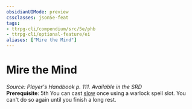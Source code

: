 ```yaml
---
obsidianUIMode: preview
cssclasses: json5e-feat
tags:
- ttrpg-cli/compendium/src/5e/phb
- ttrpg-cli/optional-feature/ei
aliases: ["Mire the Mind"]
---
```

# Mire the Mind
*Source: Player's Handbook p. 111. Available in the <span title='Systems Reference Document (5.1)'>SRD</span>*  
**Prerequisite**: 5th
You can cast [slow](/CLI/spells/slow.md) once using a warlock spell slot. You can't do so again until you finish a long rest.
